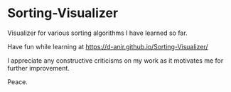 # Sorting-Visualizer
Visualizer for various sorting algorithms I have learned so far.

Have fun while learning at https://d-anir.github.io/Sorting-Visualizer/

I appreciate any constructive criticisms on my work as it motivates me for further improvement.

Peace.
